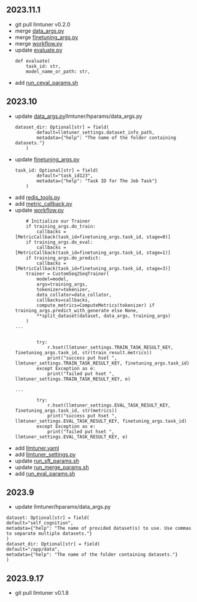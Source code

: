## 2023.11.1
- git pull llmtuner v0.2.0
- merge [data_args.py](llmtuner%2Fhparams%2Fdata_args.py)
- merge [finetuning_args.py](llmtuner%2Fhparams%2Ffinetuning_args.py)
- merge [workflow.py](llmtuner%2Ftuner%2Fsft%2Fworkflow.py)
- update [evaluate.py](evaluate.py)
    ```
    def evaluate(
        task_id: str,
        model_name_or_path: str,
    ```
- add [run_ceval_params.sh](..%2Frun_ceval_params.sh)

## 2023.10
- update [data_args.py](llmtuner%2Fhparams%2Fdata_args.py)llmtuner/hparams/data_args.py
    ```
    dataset_dir: Optional[str] = field(
            default=llmtuner_settings.dataset_info_path,
            metadata={"help": "The name of the folder containing datasets."}
        )
    ```
- update [finetuning_args.py](llmtuner%2Fhparams%2Ffinetuning_args.py)
    ```
    task_id: Optional[str] = field(
            default="task_id123",
            metadata={"help": "Task ID for The Job Task"}
        )
    ```
- add [redis_tools.py](llmtuner%2Ftuner%2Fclient%2Fredis_tools.py)
- add [metric_callback.py](llmtuner%2Ftuner%2Fcore%2Fmetric_callback.py)
- update [workflow.py](llmtuner%2Ftuner%2Fsft%2Fworkflow.py)
    ```
        # Initialize our Trainer
        if training_args.do_train:
            callbacks = [MetricCallback(task_id=finetuning_args.task_id, stage=0)]
        if training_args.do_eval:
            callbacks = [MetricCallback(task_id=finetuning_args.task_id, stage=1)]
        if training_args.do_predict:
            callbacks = [MetricCallback(task_id=finetuning_args.task_id, stage=3)]
        trainer = CustomSeq2SeqTrainer(
            model=model,
            args=training_args,
            tokenizer=tokenizer,
            data_collator=data_collator,
            callbacks=callbacks,
            compute_metrics=ComputeMetrics(tokenizer) if training_args.predict_with_generate else None,
            **split_dataset(dataset, data_args, training_args)
        )
    ...
        
    
            try:
                r.hset(llmtuner_settings.TRAIN_TASK_RESULT_KEY, finetuning_args.task_id, str(train_result.metrics))
                print("success put hset ", llmtuner_settings.TRAIN_TASK_RESULT_KEY, finetuning_args.task_id)
            except Exception as e:
                print("failed put hset ", llmtuner_settings.TRAIN_TASK_RESULT_KEY, e)
                
    ...
    
            try:
                r.hset(llmtuner_settings.EVAL_TASK_RESULT_KEY, finetuning_args.task_id, str(metrics))
                print("success put hset ", llmtuner_settings.EVAL_TASK_RESULT_KEY, finetuning_args.task_id)
            except Exception as e:
                print("failed put hset ", llmtuner_settings.EVAL_TASK_RESULT_KEY, e)
    ```
- add [llmtuner.yaml](llmtuner%2Fllmtuner.yaml)
- add [llmtuner_settings.py](llmtuner%2Fllmtuner_settings.py)
- update [run_sft_params.sh](..%2Frun_sft_params.sh)
- update [run_merge_params.sh](..%2Frun_merge_params.sh)
- add [run_eval_params.sh](..%2Frun_eval_params.sh)

## 2023.9
- update llmtuner/hparams/data_args.py
```
dataset: Optional[str] = field(
default="self_cognition",
metadata={"help": "The name of provided dataset(s) to use. Use commas to separate multiple datasets."}
)
dataset_dir: Optional[str] = field(
default="/app/data",
metadata={"help": "The name of the folder containing datasets."}
)
```

## 2023.9.17
- git pull llmtuner v0.1.8
